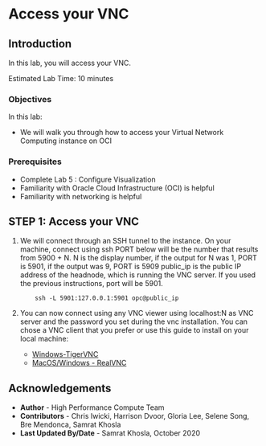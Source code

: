 # Access your VNC

## Introduction

In this lab, you will access your VNC.

Estimated Lab Time: 10 minutes

### Objectives

In this lab:
* We will walk you through how to access your Virtual Network Computing instance on OCI

### Prerequisites

* Complete Lab 5 : Configure Visualization
* Familiarity with Oracle Cloud Infrastructure (OCI) is helpful
* Familiarity with networking is helpful

## **STEP 1**: Access your VNC

1. We will connect through an SSH tunnel to the instance. On your machine, connect using ssh PORT below will be the number that results from 5900 + N. N is the display number, if the output for N was 1, PORT is 5901, if the output was 9, PORT is 5909 public_ip is the public IP address of the headnode, which is running the VNC server. If you used the previous instructions, port will be 5901.

    ```
        ssh -L 5901:127.0.0.1:5901 opc@public_ip
    ```

2. You can now connect using any VNC viewer using localhost:N as VNC server and the password you set during the vnc installation. You can chose a VNC client that you prefer or use this guide to install on your local machine:
    * [Windows-TigerVNC](https://github.com/TigerVNC/tigervnc/wiki/Setup-TigerVNC-server-%28Windows%29)
    * [MacOS/Windows - RealVNC](https://www.realvnc.com/en/connect/download/vnc/)

## Acknowledgements
* **Author** - High Performance Compute Team
* **Contributors** -  Chris Iwicki, Harrison Dvoor, Gloria Lee, Selene Song, Bre Mendonca, Samrat Khosla
* **Last Updated By/Date** - Samrat Khosla, October 2020

